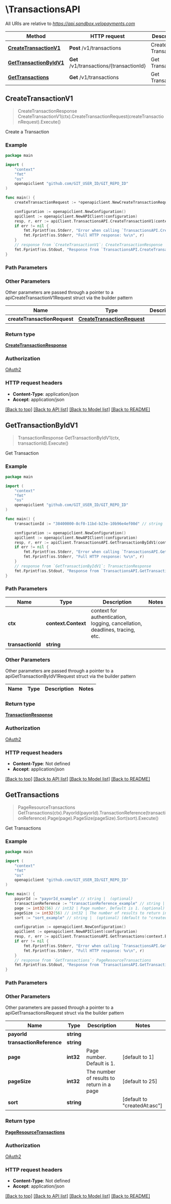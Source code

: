 # \TransactionsAPI

All URIs are relative to *https://api.sandbox.velopayments.com*

Method | HTTP request | Description
------------- | ------------- | -------------
[**CreateTransactionV1**](TransactionsAPI.md#CreateTransactionV1) | **Post** /v1/transactions | Create a Transaction
[**GetTransactionByIdV1**](TransactionsAPI.md#GetTransactionByIdV1) | **Get** /v1/transactions/{transactionId} | Get Transaction
[**GetTransactions**](TransactionsAPI.md#GetTransactions) | **Get** /v1/transactions | Get Transactions



## CreateTransactionV1

> CreateTransactionResponse CreateTransactionV1(ctx).CreateTransactionRequest(createTransactionRequest).Execute()

Create a Transaction



### Example

```go
package main

import (
    "context"
    "fmt"
    "os"
    openapiclient "github.com/GIT_USER_ID/GIT_REPO_ID"
)

func main() {
    createTransactionRequest := *openapiclient.NewCreateTransactionRequest("PayorId_example", "Payor_FOO_USD_Account", "myInvoiceNumber-1234567890") // CreateTransactionRequest |  (optional)

    configuration := openapiclient.NewConfiguration()
    apiClient := openapiclient.NewAPIClient(configuration)
    resp, r, err := apiClient.TransactionsAPI.CreateTransactionV1(context.Background()).CreateTransactionRequest(createTransactionRequest).Execute()
    if err != nil {
        fmt.Fprintf(os.Stderr, "Error when calling `TransactionsAPI.CreateTransactionV1``: %v\n", err)
        fmt.Fprintf(os.Stderr, "Full HTTP response: %v\n", r)
    }
    // response from `CreateTransactionV1`: CreateTransactionResponse
    fmt.Fprintf(os.Stdout, "Response from `TransactionsAPI.CreateTransactionV1`: %v\n", resp)
}
```

### Path Parameters



### Other Parameters

Other parameters are passed through a pointer to a apiCreateTransactionV1Request struct via the builder pattern


Name | Type | Description  | Notes
------------- | ------------- | ------------- | -------------
 **createTransactionRequest** | [**CreateTransactionRequest**](CreateTransactionRequest.md) |  | 

### Return type

[**CreateTransactionResponse**](CreateTransactionResponse.md)

### Authorization

[OAuth2](../README.md#OAuth2)

### HTTP request headers

- **Content-Type**: application/json
- **Accept**: application/json

[[Back to top]](#) [[Back to API list]](../README.md#documentation-for-api-endpoints)
[[Back to Model list]](../README.md#documentation-for-models)
[[Back to README]](../README.md)


## GetTransactionByIdV1

> TransactionResponse GetTransactionByIdV1(ctx, transactionId).Execute()

Get Transaction



### Example

```go
package main

import (
    "context"
    "fmt"
    "os"
    openapiclient "github.com/GIT_USER_ID/GIT_REPO_ID"
)

func main() {
    transactionId := "38400000-8cf0-11bd-b23e-10b96e4ef00d" // string | 

    configuration := openapiclient.NewConfiguration()
    apiClient := openapiclient.NewAPIClient(configuration)
    resp, r, err := apiClient.TransactionsAPI.GetTransactionByIdV1(context.Background(), transactionId).Execute()
    if err != nil {
        fmt.Fprintf(os.Stderr, "Error when calling `TransactionsAPI.GetTransactionByIdV1``: %v\n", err)
        fmt.Fprintf(os.Stderr, "Full HTTP response: %v\n", r)
    }
    // response from `GetTransactionByIdV1`: TransactionResponse
    fmt.Fprintf(os.Stdout, "Response from `TransactionsAPI.GetTransactionByIdV1`: %v\n", resp)
}
```

### Path Parameters


Name | Type | Description  | Notes
------------- | ------------- | ------------- | -------------
**ctx** | **context.Context** | context for authentication, logging, cancellation, deadlines, tracing, etc.
**transactionId** | **string** |  | 

### Other Parameters

Other parameters are passed through a pointer to a apiGetTransactionByIdV1Request struct via the builder pattern


Name | Type | Description  | Notes
------------- | ------------- | ------------- | -------------


### Return type

[**TransactionResponse**](TransactionResponse.md)

### Authorization

[OAuth2](../README.md#OAuth2)

### HTTP request headers

- **Content-Type**: Not defined
- **Accept**: application/json

[[Back to top]](#) [[Back to API list]](../README.md#documentation-for-api-endpoints)
[[Back to Model list]](../README.md#documentation-for-models)
[[Back to README]](../README.md)


## GetTransactions

> PageResourceTransactions GetTransactions(ctx).PayorId(payorId).TransactionReference(transactionReference).Page(page).PageSize(pageSize).Sort(sort).Execute()

Get Transactions



### Example

```go
package main

import (
    "context"
    "fmt"
    "os"
    openapiclient "github.com/GIT_USER_ID/GIT_REPO_ID"
)

func main() {
    payorId := "payorId_example" // string |  (optional)
    transactionReference := "transactionReference_example" // string |  (optional)
    page := int32(56) // int32 | Page number. Default is 1. (optional) (default to 1)
    pageSize := int32(56) // int32 | The number of results to return in a page (optional) (default to 25)
    sort := "sort_example" // string |  (optional) (default to "createdAt:asc")

    configuration := openapiclient.NewConfiguration()
    apiClient := openapiclient.NewAPIClient(configuration)
    resp, r, err := apiClient.TransactionsAPI.GetTransactions(context.Background()).PayorId(payorId).TransactionReference(transactionReference).Page(page).PageSize(pageSize).Sort(sort).Execute()
    if err != nil {
        fmt.Fprintf(os.Stderr, "Error when calling `TransactionsAPI.GetTransactions``: %v\n", err)
        fmt.Fprintf(os.Stderr, "Full HTTP response: %v\n", r)
    }
    // response from `GetTransactions`: PageResourceTransactions
    fmt.Fprintf(os.Stdout, "Response from `TransactionsAPI.GetTransactions`: %v\n", resp)
}
```

### Path Parameters



### Other Parameters

Other parameters are passed through a pointer to a apiGetTransactionsRequest struct via the builder pattern


Name | Type | Description  | Notes
------------- | ------------- | ------------- | -------------
 **payorId** | **string** |  | 
 **transactionReference** | **string** |  | 
 **page** | **int32** | Page number. Default is 1. | [default to 1]
 **pageSize** | **int32** | The number of results to return in a page | [default to 25]
 **sort** | **string** |  | [default to &quot;createdAt:asc&quot;]

### Return type

[**PageResourceTransactions**](PageResourceTransactions.md)

### Authorization

[OAuth2](../README.md#OAuth2)

### HTTP request headers

- **Content-Type**: Not defined
- **Accept**: application/json

[[Back to top]](#) [[Back to API list]](../README.md#documentation-for-api-endpoints)
[[Back to Model list]](../README.md#documentation-for-models)
[[Back to README]](../README.md)

